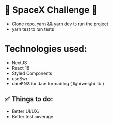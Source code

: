 # 🚀 SpaceX Challenge 🚀

- Clone repo, yarn && yarn dev to run the project
- yarn test to run tests

# Technologies used:

- NextJS
- React 18
- Styled Components
- useSwr
- dateFNS for date formatting ( lightweight lib )

## ✅ Things to do:

- Better UI/UX\
- Better test coverage
